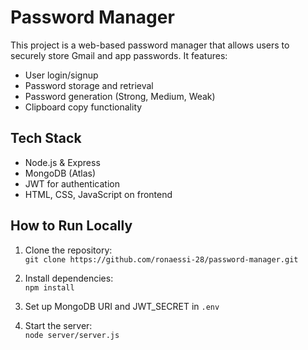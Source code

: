 # Password Manager

This project is a web-based password manager that allows users to securely store Gmail and app passwords. It features:

- User login/signup 
- Password storage and retrieval
- Password generation (Strong, Medium, Weak)  
- Clipboard copy functionality     

## Tech Stack
- Node.js & Express
- MongoDB (Atlas)
- JWT for authentication
- HTML, CSS, JavaScript on frontend

## How to Run Locally
1. Clone the repository:  
   `git clone https://github.com/ronaessi-28/password-manager.git`

2. Install dependencies:  
   `npm install`

3. Set up MongoDB URI and JWT_SECRET in `.env`

4. Start the server:  
   `node server/server.js`
